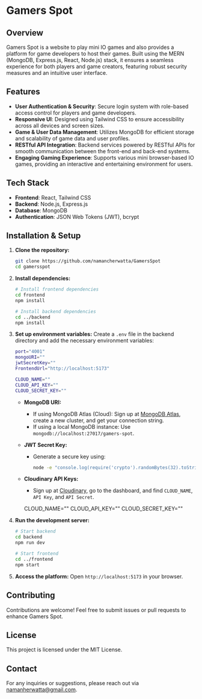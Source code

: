 # Gamers Spot

## Overview

Gamers Spot is a website to play mini IO games and also provides a platform for game developers to host their games. Built using the MERN (MongoDB, Express.js, React, Node.js) stack, it ensures a seamless experience for both players and game creators, featuring robust security measures and an intuitive user interface.

## Features

- **User Authentication & Security**: Secure login system with role-based access control for players and game developers.
- **Responsive UI**: Designed using Tailwind CSS to ensure accessibility across all devices and screen sizes.
- **Game & User Data Management**: Utilizes MongoDB for efficient storage and scalability of game data and user profiles.
- **RESTful API Integration**: Backend services powered by RESTful APIs for smooth communication between the front-end and back-end systems.
- **Engaging Gaming Experience**: Supports various mini browser-based IO games, providing an interactive and entertaining environment for users.

## Tech Stack

- **Frontend**: React, Tailwind CSS
- **Backend**: Node.js, Express.js
- **Database**: MongoDB
- **Authentication**: JSON Web Tokens (JWT), bcrypt

## Installation & Setup

1. **Clone the repository:**

   ```sh
   git clone https://github.com/namancherwatta/GamersSpot
   cd gamersspot
   ```

2. **Install dependencies:**

   ```sh
   # Install frontend dependencies
   cd frontend
   npm install

   # Install backend dependencies
   cd ../backend
   npm install
   ```

3. **Set up environment variables:** Create a `.env` file in the backend directory and add the necessary environment variables:

   ```sh
   port="4001"
   mongoURI=""
   jwtSecretKey=""
   FrontendUrl="http://localhost:5173"

   CLOUD_NAME=""
   CLOUD_API_KEY=""
   CLOUD_SECRET_KEY=""
   ```

   - **MongoDB URI:**
     - If using MongoDB Atlas (Cloud): Sign up at [MongoDB Atlas](https://www.mongodb.com/atlas), create a new cluster, and get your connection string.
     - If using a local MongoDB instance: Use `mongodb://localhost:27017/gamers-spot`.

   - **JWT Secret Key:**
     - Generate a secure key using:
       ```sh
       node -e "console.log(require('crypto').randomBytes(32).toString('hex'))"
       ```

   - **Cloudinary API Keys:**
     - Sign up at [Cloudinary](https://cloudinary.com/), go to the dashboard, and find `CLOUD_NAME`, `API Key`, and `API Secret`.

      CLOUD_NAME=""
      CLOUD_API_KEY=""
      CLOUD_SECRET_KEY=""

4. **Run the development server:**

   ```sh
   # Start backend
   cd backend
   npm run dev

   # Start frontend
   cd ../frontend
   npm start
   ```

5. **Access the platform:** Open `http://localhost:5173` in your browser.

## Contributing

Contributions are welcome! Feel free to submit issues or pull requests to enhance Gamers Spot.

## License

This project is licensed under the MIT License.

## Contact

For any inquiries or suggestions, please reach out via namanherwatta@gmail.com.
